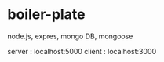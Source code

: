 # boiler-plate

node.js, expres, mongo DB, mongoose

server : localhost:5000
client : localhost:3000
